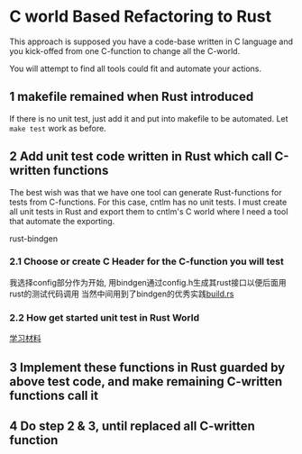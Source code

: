 # C world Based Refactoring to Rust

This approach is supposed you have a code-base written in C language and you kick-offed from one C-function to change all the C-world.

You will attempt to find all tools could fit and automate your actions.

## 1 makefile remained when Rust introduced

If there is no unit test, just add it and put into makefile to be automated.
Let `make test` work as before.

## 2 Add unit test code written in Rust which call C-written functions

The best wish was that we have one tool can generate Rust-functions for tests from C-functions.
For this case, cntlm has no unit tests. I must create all unit tests in Rust and export them to cntlm's C world where I need a tool that automate the exporting.

rust-bindgen

### 2.1 Choose or create C Header for the C-function you will test

我选择config部分作为开始, 用bindgen通过config.h生成其rust接口以便后面用rust的测试代码调用 
当然中间用到了bindgen的优秀实践[build.rs](https://rust-lang.github.io/rust-bindgen/tutorial-3.html)


### 2.2 How get started unit test in Rust World

[学习材料](https://doc.rust-lang.org/stable/rust-by-example/testing/unit_testing.html)



## 3 Implement these functions in Rust guarded by above test code, and make remaining C-written functions call it

## 4 Do step 2 & 3, until replaced all C-written  function
